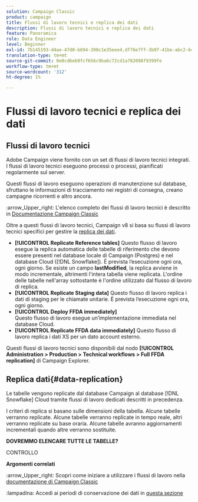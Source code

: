```yaml
---
solution: Campaign Classic
product: campaign
title: Flussi di lavoro tecnici e replica dei dati
description: Flussi di lavoro tecnici e replica dei dati
feature: Panoramica
role: Data Engineer
level: Beginner
exl-id: 7b145193-d4ae-47d0-b694-398c1e35eee4,df76e7ff-3b97-41be-abc2-640748680ff3
translation-type: tm+mt
source-git-commit: 0e0cd6eb9fcf656c9ba6c72cd1a782098f9399fe
workflow-type: tm+mt
source-wordcount: '312'
ht-degree: 1%

---
```


# Flussi di lavoro tecnici e replica dei dati

## Flussi di lavoro tecnici

Adobe Campaign viene fornito con un set di flussi di lavoro tecnici integrati. I flussi di lavoro tecnici eseguono processi o processi, pianificati regolarmente sul server.

Questi flussi di lavoro eseguono operazioni di manutenzione sul database, sfruttano le informazioni di tracciamento nei registri di consegna, creano campagne ricorrenti e altro ancora.

:arrow_Upper_right: L&#39;elenco completo dei flussi di lavoro tecnici è descritto in [Documentazione Campaign Classic](https://experienceleague.adobe.com/docs/campaign-classic/using/automating-with-workflows/advanced-management/about-technical-workflows.html?lang=en#overview)

Oltre a questi flussi di lavoro tecnici, Campaign v8 si basa su flussi di lavoro tecnici specifici per gestire la [replica dei dati](#data-replication).

* **[!UICONTROL Replicate Reference tables]**
Questo flusso di lavoro esegue la replica automatica delle tabelle di riferimento che devono essere presenti nel database locale di Campaign (Postgres) e nel database Cloud ([!DNL Snowflake]). È prevista l’esecuzione ogni ora, ogni giorno. Se esiste un campo **lastModified**, la replica avviene in modo incrementale, altrimenti l&#39;intera tabella viene replicata. L&#39;ordine delle tabelle nell&#39;array sottostante è l&#39;ordine utilizzato dal flusso di lavoro di replica.
* **[!UICONTROL Replicate Staging data]**
Questo flusso di lavoro replica i dati di staging per le chiamate unitarie. È prevista l’esecuzione ogni ora, ogni giorno.
* **[!UICONTROL Deploy FFDA immediately]**\
   Questo flusso di lavoro esegue un’implementazione immediata nel database Cloud.
* **[!UICONTROL Replicate FFDA data immediately]**
Questo flusso di lavoro replica i dati XS per un dato account esterno.

Questi flussi di lavoro tecnici sono disponibili dal nodo **[!UICONTROL Administration > Production > Technical workflows > Full FFDA replication]** di Campaign Explorer.

## Replica dati{#data-replication}

Le tabelle vengono replicate dal database Campaign al database [!DNL Snowflake] Cloud tramite flussi di lavoro dedicati descritti in precedenza.

I criteri di replica si basano sulle dimensioni della tabella. Alcune tabelle verranno replicate. Alcune tabelle verranno replicate in tempo reale, altri verranno replicate su base oraria. Alcune tabelle avranno aggiornamenti incrementali quando altre verranno sostituite.

**DOVREMMO ELENCARE TUTTE LE TABELLE?**

CONTROLLO

**Argomenti correlati**

:arrow_Upper_right: Scopri come iniziare a utilizzare i flussi di lavoro nella [documentazione di Campaign Classic](https://experienceleague.adobe.com/docs/campaign-classic/using/automating-with-workflows/introduction/about-workflows.html?lang=en#automating-with-workflows)

:lampadina: Accedi ai periodi di conservazione dei dati in [questa sezione](../dev/datamodel-best-practices.md#data-retention)

